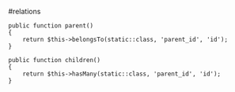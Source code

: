 #relations

    public function parent()
    {
        return $this->belongsTo(static::class, 'parent_id', 'id');
    }

    public function children()
    {
        return $this->hasMany(static::class, 'parent_id', 'id');
    }
